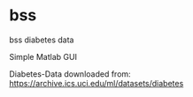 # bss
bss diabetes data

Simple Matlab GUI

Diabetes-Data downloaded from:
https://archive.ics.uci.edu/ml/datasets/diabetes